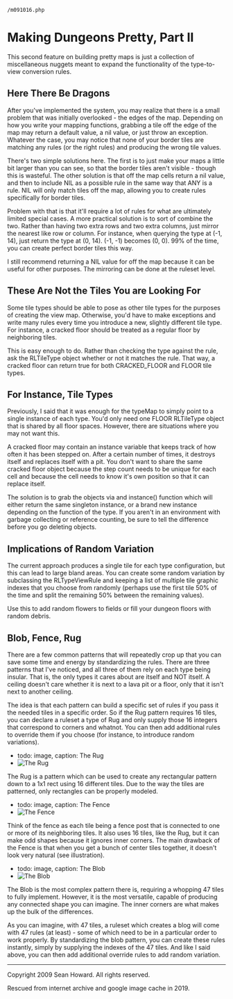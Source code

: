 `/m091016.php`
# Making Dungeons Pretty, Part II
This second feature on building pretty maps is just a collection of miscellaneous nuggets meant to expand the functionality of the type-to-view conversion rules. 

## Here There Be Dragons
After you've implemented the system, you may realize that there is a small problem that was initially overlooked - the edges of the map. Depending on how you write your mapping functions, grabbing a tile off the edge of the map may return a default value, a nil value, or just throw an exception. Whatever the case, you may notice that none of your border tiles are matching any rules (or the right rules) and producing the wrong tile values.

There's two simple solutions here. The first is to just make your maps a little bit larger than you can see, so that the border tiles aren't visible - though this is wasteful. The other solution is that off the map cells return a nil value, and then to include NIL as a possible rule in the same way that ANY is a rule. NIL will only match tiles off the map, allowing you to create rules specifically for border tiles.

Problem with that is that it'll require a lot of rules for what are ultimately limited special cases. A more practical solution is to sort of combine the two. Rather than having two extra rows and two extra columns, just mirror the nearest like row or column. For instance, when querying the type at (-1, 14), just return the type at (0, 14). (-1, -1) becomes (0, 0). 99% of the time, you can create perfect border tiles this way.

I still recommend returning a NIL value for off the map because it can be useful for other purposes. The mirroring can be done at the ruleset level. 

## These Are Not the Tiles You are Looking For
Some tile types should be able to pose as other tile types for the purposes of creating the view map. Otherwise, you'd have to make exceptions and write many rules every time you introduce a new, slightly different tile type. For instance, a cracked floor should be treated as a regular floor by neighboring tiles.

This is easy enough to do. Rather than checking the type against the rule, ask the RLTileType object whether or not it matches the rule. That way, a cracked floor can return true for both CRACKED_FLOOR and FLOOR tile types. 

## For Instance, Tile Types
Previously, I said that it was enough for the typeMap to simply point to a single instance of each type. You'd only need one FLOOR RLTileType object that is shared by all floor spaces. However, there are situations where you may not want this.

A cracked floor may contain an instance variable that keeps track of how often it has been stepped on. After a certain number of times, it destroys itself and replaces itself with a pit. You don't want to share the same cracked floor object because the step count needs to be unique for each cell and because the cell needs to know it's own position so that it can replace itself.

The solution is to grab the objects via and instance() function which will either return the same singleton instance, or a brand new instance depending on the function of the type. If you aren't in an environment with garbage collecting or reference counting, be sure to tell the difference before you go deleting objects. 

## Implications of Random Variation
The current approach produces a single tile for each type configuration, but this can lead to large bland areas. You can create some random variation by subclassing the RLTypeViewRule and keeping a list of multiple tile graphic indexes that you choose from randomly (perhaps use the first tile 50% of the time and split the remaining 50% between the remaining values).

Use this to add random flowers to fields or fill your dungeon floors with random debris. 

## Blob, Fence, Rug
There are a few common patterns that will repeatedly crop up that you can save some time and energy by standardizing the rules. There are three patterns that I've noticed, and all three of them rely on each type being insular. That is, the only types it cares about are itself and NOT itself. A ceiling doesn't care whether it is next to a lava pit or a floor, only that it isn't next to another ceiling.

The idea is that each pattern can build a specific set of rules if you pass it the needed tiles in a specific order. So if the Rug pattern requires 16 tiles, you can declare a ruleset a type of Rug and only supply those 16 integers that correspond to corners and whatnot. You can then add additional rules to override them if you choose (for instance, to introduce random variations). 

- todo: image, caption: The Rug
- ![The Rug](images/rug-325x155.jpg)

 The Rug is a pattern which can be used to create any rectangular pattern down to a 1x1 rect using 16 different tiles. Due to the way the tiles are patterned, only rectangles can be properly modeled. 

- todo: image, caption: The Fence
- ![The Fence](images/fence-301x167.jpg)

 Think of the fence as each tile being a fence post that is connected to one or more of its neighboring tiles. It also uses 16 tiles, like the Rug, but it can make odd shapes because it ignores inner corners. The main drawback of the Fence is that when you get a bunch of center tiles together, it doesn't look very natural (see illustration). 

- todo: image, caption: The Blob
- ![The Blob](images/blob-370x136.jpg)

The Blob is the most complex pattern there is, requiring a whopping 47 tiles to fully implement. However, it is the most versatile, capable of producing any connected shape you can imagine. The inner corners are what makes up the bulk of the differences.

As you can imagine, with 47 tiles, a ruleset which creates a blog will come with 47 rules (at least) - some of which need to be in a particular order to work properly. By standardizing the blob pattern, you can create these rules instantly, simply by supplying the indexes of the 47 tiles. And like I said above, you can then add additional override rules to add random variation. 

----

Copyright 2009 Sean Howard. All rights reserved.

Rescued from internet archive and google image cache in 2019.
